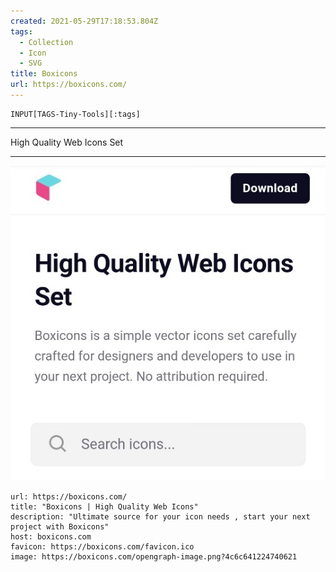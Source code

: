 ```yaml
---
created: 2021-05-29T17:18:53.804Z
tags: 
  - Collection
  - Icon
  - SVG
title: Boxicons
url: https://boxicons.com/
---
```

```meta-bind
INPUT[TAGS-Tiny-Tools][:tags]
```

___
High Quality Web Icons Set
___

![](_attachments/boxicons.jpg)

```cardlink
url: https://boxicons.com/
title: "Boxicons | High Quality Web Icons"
description: "Ultimate source for your icon needs , start your next project with Boxicons"
host: boxicons.com
favicon: https://boxicons.com/favicon.ico
image: https://boxicons.com/opengraph-image.png?4c6c641224740621
```

